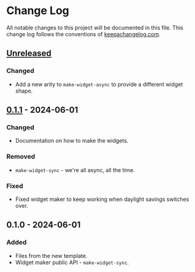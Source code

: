 # Change Log
All notable changes to this project will be documented in this file. This change log follows the conventions of [keepachangelog.com](http://keepachangelog.com/).

## [Unreleased]
### Changed
- Add a new arity to `make-widget-async` to provide a different widget shape.

## [0.1.1] - 2024-06-01
### Changed
- Documentation on how to make the widgets.

### Removed
- `make-widget-sync` - we're all async, all the time.

### Fixed
- Fixed widget maker to keep working when daylight savings switches over.

## 0.1.0 - 2024-06-01
### Added
- Files from the new template.
- Widget maker public API - `make-widget-sync`.

[Unreleased]: https://sourcehost.site/your-name/class-reg-seesaw/compare/0.1.1...HEAD
[0.1.1]: https://sourcehost.site/your-name/class-reg-seesaw/compare/0.1.0...0.1.1
